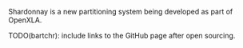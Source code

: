 Shardonnay is a new partitioning system being developed as part of OpenXLA.

TODO(bartchr): include links to the GitHub page after open sourcing.
